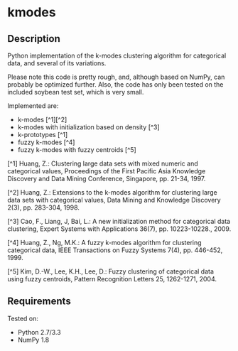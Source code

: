 kmodes
======

Description
-----------
Python implementation of the k-modes clustering algorithm for categorical data, and several of its
variations.

Please note this code is pretty rough, and, although based on NumPy, can probably be optimized
further. Also, the code has only been tested on the included soybean test set, which is very small.

Implemented are:
* k-modes [^1][^2]
* k-modes with initialization based on density [^3]
* k-prototypes [^1]
* fuzzy k-modes [^4]
* fuzzy k-modes with fuzzy centroids [^5]

[^1] Huang, Z.: Clustering large data sets with mixed numeric and categorical values, Proceedings of
the First Pacific Asia Knowledge Discovery and Data Mining Conference, Singapore, pp. 21-34, 1997.

[^2] Huang, Z.: Extensions to the k-modes algorithm for clustering large data sets with categorical
values, Data Mining and Knowledge Discovery 2(3), pp. 283-304, 1998.

[^3] Cao, F., Liang, J, Bai, L.: A new initialization method for categorical data clustering, Expert
Systems with Applications 36(7), pp. 10223-10228., 2009.

[^4] Huang, Z., Ng, M.K.: A fuzzy k-modes algorithm for clustering categorical data,
IEEE Transactions on Fuzzy Systems 7(4), pp. 446-452, 1999.

[^5] Kim, D.-W., Lee, K.H., Lee, D.: Fuzzy clustering of categorical data using fuzzy centroids,
Pattern Recognition Letters 25, 1262-1271, 2004.

Requirements
------------
Tested on:
* Python 2.7/3.3
* NumPy 1.8
